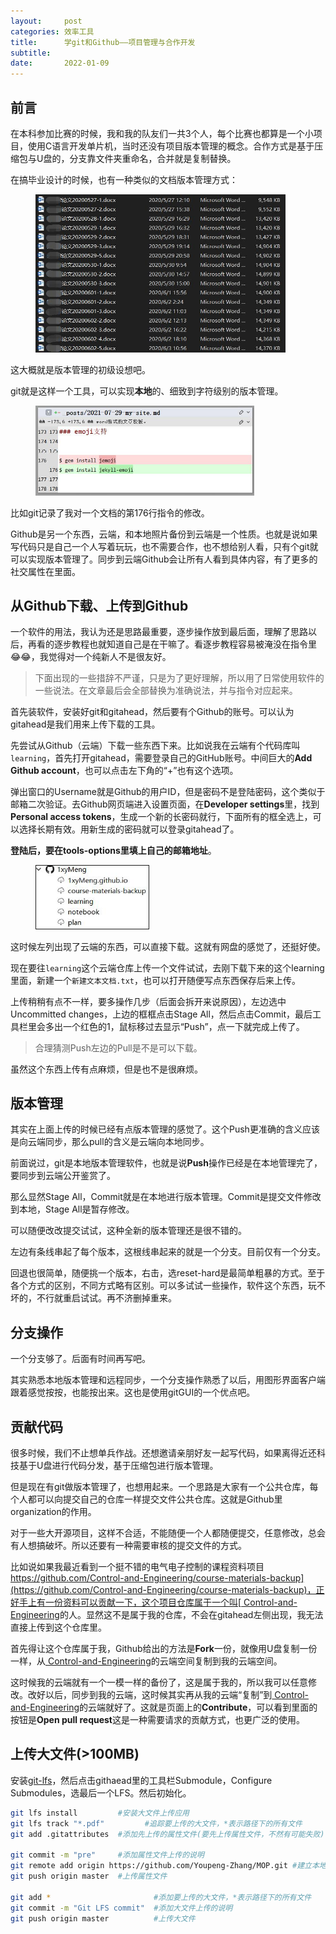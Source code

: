 ```yaml
---
layout: 	post
categories: 效率工具
title: 		学git和Github——项目管理与合作开发
subtitle: 	
date: 		2022-01-09
---
```

## 前言

在本科参加比赛的时候，我和我的队友们一共3个人，每个比赛也都算是一个小项目，使用C语言开发单片机，当时还没有项目版本管理的概念。合作方式是基于压缩包与U盘的，分支靠文件夹重命名，合并就是复制替换。

在搞毕业设计的时候，也有一种类似的文档版本管理方式：

<figure>
    <img src="../images/论文版本.jpg" width = 400 />
</figure>

这大概就是版本管理的初级设想吧。

git就是这样一个工具，可以实现**本地**的、细致到字符级别的版本管理。

<figure>
    <img src="../images/git.jpg" width = 350 />
</figure>

比如git记录了我对一个文档的第176行指令的修改。

Github是另一个东西，云端，和本地照片备份到云端是一个性质。也就是说如果写代码只是自己一个人写着玩玩，也不需要合作，也不想给别人看，只有个git就可以实现版本管理了。同步到云端Github会让所有人看到具体内容，有了更多的社交属性在里面。


## 从Github下载、上传到Github

一个软件的用法，我认为还是思路最重要，逐步操作放到最后面，理解了思路以后，再看的逐步教程也就知道自己是在干嘛了。看逐步教程容易被淹没在指令里😂😂，我觉得对一个纯新人不是很友好。

>下面出现的一些措辞不严谨，只是为了更好理解，所以用了日常使用软件的一些说法。在文章最后会全部替换为准确说法，并与指令对应起来。


首先装软件，安装好git和gitahead，然后要有个Github的账号。可以认为gitahead是我们用来上传下载的工具。

先尝试从Github（云端）下载一些东西下来。比如说我在云端有个代码库叫`learning`，首先打开gitahead，需要登录自己的GitHub账号。中间巨大的**Add Github account**，也可以点击左下角的“+”也有这个选项。

弹出窗口的Username就是Github的用户ID，但是密码不是登陆密码，这个类似于邮箱二次验证。去Github网页端进入设置页面，在**Developer settings**里，找到**Personal access tokens**，生成一个新的长密码就行，下面所有的框全选上，可以选择长期有效。用新生成的密码就可以登录gitahead了。

**登陆后，要在tools-options里填上自己的邮箱地址**。

<figure>
    <img src="../images/gitahead左列.jpg" width = 180 border = 1 />
</figure>

这时候左列出现了云端的东西，可以直接下载。这就有网盘的感觉了，还挺好使。


现在要往`learning`这个云端仓库上传一个文件试试，去刚下载下来的这个learning里面，新建一个`新建文本文档.txt`，也可以打开随便写点东西保存后来上传。

上传稍稍有点不一样，要多操作几步（后面会拆开来说原因），左边选中Uncommitted changes，上边的框框点击Stage All，然后点击Commit，最后工具栏里会多出一个红色的1，鼠标移过去显示“Push”，点一下就完成上传了。

>合理猜测Push左边的Pull是不是可以下载。

虽然这个东西上传有点麻烦，但是也不是很麻烦。

## 版本管理

其实在上面上传的时候已经有点版本管理的感觉了。这个Push更准确的含义应该是向云端同步，那么pull的含义是云端向本地同步。

前面说过，git是本地版本管理软件，也就是说**Push**操作已经是在本地管理完了，要同步到云端公开鉴赏了。

那么显然Stage All，Commit就是在本地进行版本管理。Commit是提交文件修改到本地，Stage All是暂存修改。

可以随便改改提交试试，这种全新的版本管理还是很不错的。

左边有条线串起了每个版本，这根线串起来的就是一个分支。目前仅有一个分支。

回退也很简单，随便挑一个版本，右击，选reset-hard是最简单粗暴的方式。至于各个方式的区别，不同方式略有区别。可以多试试一些操作，软件这个东西，玩不坏的，不行就重启试试。再不济删掉重来。


## 分支操作

一个分支够了。后面有时间再写吧。

其实熟悉本地版本管理和远程同步，一个分支操作熟悉了以后，用图形界面客户端跟着感觉按按，也能按出来。这也是使用gitGUI的一个优点吧。

## 贡献代码

很多时候，我们不止想单兵作战。还想邀请亲朋好友一起写代码，如果离得近还科技基于U盘进行代码分发，基于压缩包进行版本管理。

但是现在有git做版本管理了，也想用起来。一个思路是大家有一个公共仓库，每个人都可以向提交自己的仓库一样提交文件公共仓库。这就是Github里organization的作用。

对于一些大开源项目，这样不合适，不能随便一个人都随便提交，任意修改，总会有人想搞破坏。所以还要有一种需要审核的提交文件的方式。

比如说如果我最近看到一个挺不错的电气电子控制的课程资料项目[https://github.com/Control-and-Engineering/course-materials-backup](https://github.com/Control-and-Engineering/course-materials-backup)，正好手上有一份资料可以贡献一下，这个项目仓库属于一个叫[
Control-and-Engineering](https://github.com/Control-and-Engineering)的人。显然这不是属于我的仓库，不会在gitahead左侧出现，我无法直接上传到这个仓库里。

首先得让这个仓库属于我，Github给出的方法是**Fork**一份，就像用U盘复制一份一样，从[
Control-and-Engineering](https://github.com/Control-and-Engineering)的云端空间复制到我的云端空间。

这时候我的云端就有一个一模一样的备份了，这是属于我的，所以我可以任意修改。改好以后，同步到我的云端，这时候其实再从我的云端“复制”到[
Control-and-Engineering](https://github.com/Control-and-Engineering)的云端就好了。这就是页面上的**Contribute**，可以看到里面的按钮是**Open pull request**这是一种需要请求的贡献方式，也更广泛的使用。


## 上传大文件(>100MB)

安装[git-lfs](https://git-lfs.github.com/)，然后点击githaead里的工具栏Submodule，Configure Submodules，选最后一个LFS。然后初始化。


```BASH
git lfs install         #安装大文件上传应用
git lfs track "*.pdf"         #追踪要上传的大文件，*表示路径下的所有文件
git add .gitattributes  #添加先上传的属性文件(要先上传属性文件，不然有可能失败)

git commit -m "pre"     #添加属性文件上传的说明
git remote add origin https://github.com/Youpeng-Zhang/MOP.git #建立本地和Github仓库的链接
git push origin master  #上传属性文件

git add *                       #添加要上传的大文件，*表示路径下的所有文件
git commit -m "Git LFS commit"  #添加大文件上传的说明
git push origin master          #上传大文件
```

